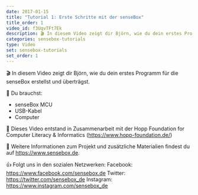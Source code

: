 ```yaml
---
date: 2017-01-15
title: "Tutorial 1: Erste Schritte mit der senseBox"
title_order: 1
video_id: f3UqvTFt7Ek
description: 🎬 In diesem Video zeigt dir Björn, wie du dein erstes Programm für die senseBox erstellst und überträgst.
categories: sensebox-tutorials
type: Video
set: sensebox-tutorials
set_order: 1
---
```

🎬 In diesem Video zeigt dir Björn, wie du dein erstes Programm für die senseBox erstellst und überträgst.

🧰 Du brauchst:
- senseBox MCU
- USB-Kabel
- Computer

🎥 Dieses Video entstand in Zusammenarbeit mit der Hopp Foundation for Computer Literacy & Informatics (https://www.hopp-foundation.de/)

 🔎 Weitere Informationen zum Projekt und zusätzliche Materialien findest du auf https://www.sensebox.de.

👍 Folgt uns in den sozialen Netzwerken:
Facebook: https://www.facebook.com/sensebox.de
Twitter: https://twitter.com/sensebox_de
Instagram: https://www.instagram.com/sensebox_de
